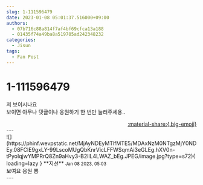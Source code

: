 ```yaml
---
slug: 1-111596479
date: 2023-01-08 05:01:37.516000+09:00
authors:
  - 07b716c88a814f7af4bf69cfca13a188
  - 01435f74a49ba8a519705ad242348232
categories:
  - Jisun
tags:
  - Fan Post
---
```


# 1-111596479

<div class="post-container" markdown="1">
<div class="content-container md-sidebar__scrollwrap" markdown="1">

저 보이시나요<br>보이면 아무나 댓글이나 응원하기 한 번만 눌러주세용..

</div>
</div>

<div style="text-align: right;" markdown="1">
<a href="https://weverse.io/fromis9/fanpost/1-111596479" style="text-align: right;">:material-share:{.big-emoji}</a>
</div>
---

<div class="comments-container md-sidebar__scrollwrap" markdown="1">
<div class="comment" markdown="1">
<div class='id-container' markdown="1">
![](https://phinf.wevpstatic.net/MjAyNDEyMTlfMTE5/MDAxNzM0NTgzMjY0NDEy.08FClE9gxLY-99LscoMUgQbKnrVicLFFWSqmAi3eGLEg.hXV0n-tPyoIqjwYMPRrQ8Zn9aHvy3-B2llL4LWAZ_bEg.JPEG/image.jpg?type=s72){ loading=lazy }
**<span class="artist">지선</span>** <small>Jan 08 2023, 05:03</small><br>
</div>
<div class='comment-body' markdown="1">
보여요 응원 뿅
</div>
</div>
</div>
---
